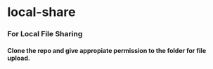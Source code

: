 # local-share
### For Local File Sharing
#### Clone the repo and give appropiate permission to the folder for file upload.
